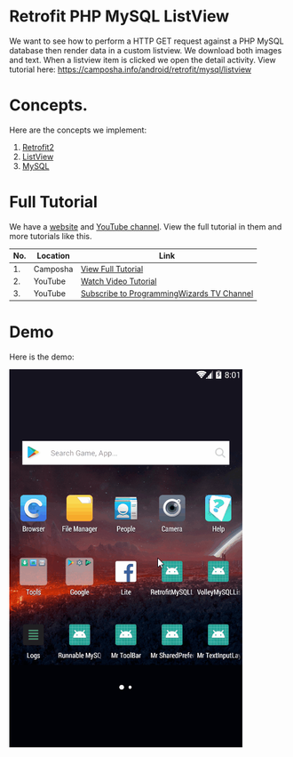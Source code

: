 # Retrofit PHP MySQL ListView

We want to see how to perform a HTTP GET request against a PHP MySQL database then render data in a
custom listview. We download both images and text. When a listview item is clicked we
open the detail activity. View tutorial here: https://camposha.info/android/retrofit/mysql/listview

# Concepts.

Here are the concepts we implement:

1. [Retrofit2](https://camposha.info/android/retrofit)
2. [ListView](https://camposha.info/android/listview)
3. [MySQL](https://camposha.info/android/mysql)

# Full Tutorial

We have a [website](https://camposha.info) and [YouTube channel](http://www.youtube.com/c/programmingwizards). View the full tutorial in them and more tutorials
like this.


|No.|Location|Link|
|---|--------|---------|
|1.|Camposha|[View Full Tutorial](https://camposha.info/android/retrofit/mysql/listview)|
|2.|YouTube |[Watch Video Tutorial](https://www.youtube.com/watch?v=P3T51mHZiJw) |
|3.|YouTube |[Subscribe to ProgrammingWizards TV Channel](http://www.youtube.com/c/programmingwizards) |

# Demo

Here is the demo:

![](/demo/demo1.gif)